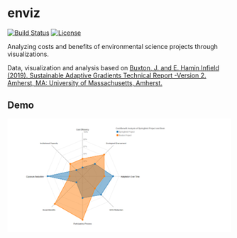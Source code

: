 # enviz

[![Build Status](https://travis-ci.org/abhinavtripathy/enviz.svg?branch=master)](https://travis-ci.org/abhinavtripathy/enviscience-analysis)
[![License](http://img.shields.io/badge/License-MIT-brightgreen.svg)](./LICENSE)

Analyzing costs and benefits of environmental science projects through visualizations. 

Data, visualization and analysis based on [Buxton, J. and E. Hamin Infield (2019). Sustainable Adaptive
Gradients Technical Report -Version 2. Amherst, MA: University of Massachusetts, Amherst.](https://www.umass.edu/larp/center/sustainable-adaptive-gradients-coastal-environment-sage)

## Demo
![pic of program in normal use](assets/demo.png?raw=true)
